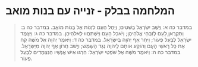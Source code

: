 # המלחמה בבלק - זנייה עם בנות מואב

> במדבר כה א: וַיֵּשֶׁב יִשְׂרָאֵל בַּשִּׁטִּים; וַיָּחֶל הָעָם לִזְנוֹת אֶל בְּנוֹת מוֹאָב.
> במדבר כה ב: וַתִּקְרֶאןָ לָעָם לְזִבְחֵי אֱלֹהֵיהֶן; וַיֹּאכַל הָעָם וַיִּשְׁתַּחֲווּ לֵאלֹהֵיהֶן.
> במדבר כה ג: וַיִּצָּמֶד יִשְׂרָאֵל לְבַעַל פְּעוֹר; וַיִּחַר אַף יְהוָה בְּיִשְׂרָאֵל.
> במדבר כה ד: וַיֹּאמֶר יְהוָה אֶל מֹשֶׁה קַח אֶת כָּל רָאשֵׁי הָעָם וְהוֹקַע אוֹתָם לַיהוָה נֶגֶד הַשָּׁמֶשׁ; וְיָשֹׁב חֲרוֹן אַף יְהוָה מִיִּשְׂרָאֵל.
> במדבר כה ה: וַיֹּאמֶר מֹשֶׁה אֶל שֹׁפְטֵי יִשְׂרָאֵל:  הִרְגוּ אִישׁ אֲנָשָׁיו הַנִּצְמָדִים לְבַעַל פְּעוֹר. 
 

